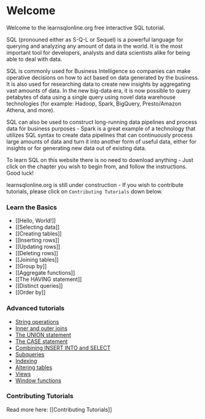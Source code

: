 # Welcome

Welcome to the learnsqlonline.org free interactive SQL tutorial.

SQL (pronouned either as S-Q-L or Sequel) is a powerful language for querying and analyzing any amount of data in the world.
It is the most important tool for developers, analysts and data scientists alike for being able to deal with data.

SQL is commonly used for Business Intelligence so companies can make operative decisions on how to act based on data generated by the business. It is also
used for researching data to create new insights by aggregating vast amounts of data. In the new big-data era, it is now possible to query petabytes of
data using a single query using novel data warehouse technologies (for example: Hadoop, Spark, BigQuery, Presto/Amazon Athena, and more).

SQL can also be used to construct long-running data pipelines and process data for business purposes - Spark is a great example of a technology that utilizes
SQL syntax to create data pipelines that can continuously process large amounts of data and turn it into another form of useful data, either for insights
or for generating new data out of existing data.

To learn SQL on this website there is no need to download anything - Just click on the chapter you wish to begin from, and follow the instructions. Good luck!

learnsqlonline.org is still under construction - If you wish to contribute tutorials, please click on `Contributing Tutorials` down below.

### Learn the Basics

- [[Hello, World!]]
- [[Selecting data]]
- [[Creating tables]]
- [[Inserting rows]]
- [[Updating rows]]
- [[Deleting rows]]
- [[Joining tables]]
- [[Group by]]
- [[Aggregate functions]]
- [[The HAVING statement]]
- [[Distinct queries]]
- [[Order by]]

### Advanced tutorials

- [String operations](https://datacamp.pxf.io/ZQrAgK?sharedId=learnsqlonline.org)
- [Inner and outer joins](https://datacamp.pxf.io/ZQrAgK?sharedId=learnsqlonline.org)
- [The UNION statement](https://datacamp.pxf.io/ZQrAgK?sharedId=learnsqlonline.org)
- [The CASE statement](https://datacamp.pxf.io/ZQrAgK?sharedId=learnsqlonline.org)
- [Combining INSERT INTO and SELECT](https://datacamp.pxf.io/ZQrAgK?sharedId=learnsqlonline.org)
- [Subqueries](https://datacamp.pxf.io/ZQrAgK?sharedId=learnsqlonline.org)
- [Indexing](https://datacamp.pxf.io/ZQrAgK?sharedId=learnsqlonline.org)
- [Altering tables](https://datacamp.pxf.io/ZQrAgK?sharedId=learnsqlonline.org)
- [Views](https://datacamp.pxf.io/ZQrAgK?sharedId=learnsqlonline.org)
- [Window functions](https://datacamp.pxf.io/ZQrAgK?sharedId=learnsqlonline.org)

### Contributing Tutorials

Read more here: [[Contributing Tutorials]]
